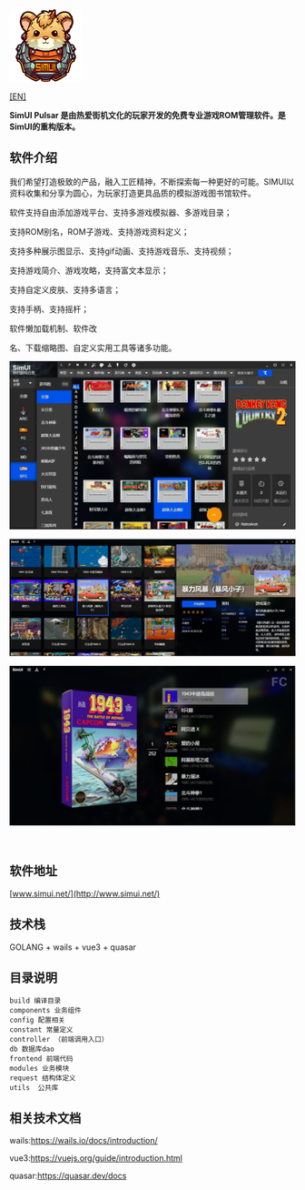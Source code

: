 

![](readme/logo.png)



[[EN]](README_EN.md)

**SimUI Pulsar 是由热爱街机文化的玩家开发的免费专业游戏ROM管理软件。是SimUI的重构版本。**



## 软件介绍

我们希望打造极致的产品，融入工匠精神，不断探索每一种更好的可能。SIMUI以资料收集和分享为圆心，为玩家打造更具品质的模拟游戏图书馆软件。

软件支持自由添加游戏平台、支持多游戏模拟器、多游戏目录；

支持ROM别名，ROM子游戏、支持游戏资料定义；

支持多种展示图显示、支持gif动画、支持游戏音乐、支持视频；

支持游戏简介、游戏攻略，支持富文本显示；

支持自定义皮肤、支持多语言；

支持手柄、支持摇杆；

软件懒加载机制、软件改

名、下载缩略图、自定义实用工具等诸多功能。

![](readme/1.jpg)

![](readme/2.jpg)

![](readme/3.jpg)

&nbsp;
## 软件地址

[www.simui.net/](http://www.simui.net/)



## 技术栈

GOLANG + wails + vue3 + quasar

## 目录说明

```
build 编译目录
components 业务组件
config 配置相关
constant 常量定义
controller （前端调用入口）
db 数据库dao
frontend 前端代码
modules 业务模块
request 结构体定义
utils  公共库
```



## 相关技术文档

wails:https://wails.io/docs/introduction/

vue3:https://vuejs.org/guide/introduction.html

quasar:https://quasar.dev/docs

